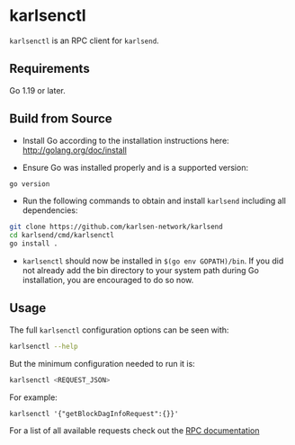 # karlsenctl

`karlsenctl` is an RPC client for `karlsend`.

## Requirements

Go 1.19 or later.

## Build from Source

* Install Go according to the installation instructions here:
  http://golang.org/doc/install

* Ensure Go was installed properly and is a supported version:

```bash
go version
```

* Run the following commands to obtain and install `karlsend`
  including all dependencies:

```bash
git clone https://github.com/karlsen-network/karlsend
cd karlsend/cmd/karlsenctl
go install .
```

* `karlsenctl` should now be installed in `$(go env GOPATH)/bin`. If
  you did not already add the bin directory to your system path
  during Go installation, you are encouraged to do so now.

## Usage

The full `karlsenctl` configuration options can be seen with:

```bash
karlsenctl --help
```

But the minimum configuration needed to run it is:

```bash
karlsenctl <REQUEST_JSON>
```

For example:

```
karlsenctl '{"getBlockDagInfoRequest":{}}'
```

For a list of all available requests check out the [RPC documentation](infrastructure/network/netadapter/server/grpcserver/protowire/rpc.md)
